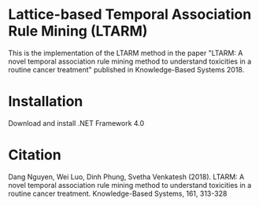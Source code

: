 # Lattice-based Temporal Association Rule Mining (LTARM)
This is the implementation of the LTARM method in the paper "LTARM: A novel temporal association rule mining method to understand toxicities in a routine cancer treatment" published in Knowledge-Based Systems 2018.

# Installation
Download and install .NET Framework 4.0

# Citation
Dang Nguyen, Wei Luo, Dinh Phung, Svetha Venkatesh (2018). LTARM: A novel temporal association rule mining method to understand toxicities in a routine cancer treatment. Knowledge-Based Systems, 161, 313-328
